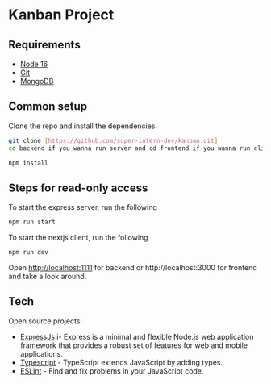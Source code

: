 
# Kanban Project

## Requirements

* [Node 16](https://nodejs.org/en/)
* [Git](https://git-scm.com/)
* [MongoDB](https://www.mongodb.com/)


## Common setup 

Clone the repo and install the dependencies.

```bash
git clone [https://github.com/super-intern-dev/kanban.git]
cd backend if you wanna run server and cd frontend if you wanna run client
```

```bash
npm install
```

## Steps for read-only access

To start the express server, run the following

```bash 
npm run start 
```
To start the nextjs client, run the following

```bash 
npm run dev
```
Open [http://localhost:1111](http://localhost:1111) for backend or http://localhost:3000 for frontend and take a look around.


## Tech

Open source projects:


- [ExpressJs](https://expressjs.com/) i- Express is a minimal and flexible Node.js web application framework that provides a robust set of features for web and mobile applications.
- [Typescript](https://www.typescriptlang.org/) - TypeScript extends JavaScript by adding types.
- [ESLint](https://eslint.org/) - Find and fix problems in your JavaScript code.




